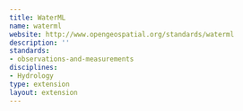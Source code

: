 ```yaml
---
title: WaterML
name: waterml
website: http://www.opengeospatial.org/standards/waterml
description: ''
standards:
- observations-and-measurements
disciplines:
- Hydrology
type: extension
layout: extension
---
```


